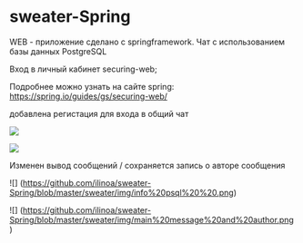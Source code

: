 # sweater-Spring

WEB - приложение сделано c springframework. Чат с использованием базы данных PostgreSQL

Вход в личный кабинет securing-web;

Подробнее можно узнать на сaйте spring: https://spring.io/guides/gs/securing-web/

добавлена регистация для входа в общий чат

![](https://github.com/ilinoa/sweater-Spring/blob/master/sweater/img/registration1%20.png)

![](https://github.com/ilinoa/sweater-Spring/blob/master/sweater/img/registration2%20.png)

Изменен вывод сообщений / сохраняется запись о авторе сообщения

![] (https://github.com/ilinoa/sweater-Spring/blob/master/sweater/img/info%20psql%20%20.png)

![] (https://github.com/ilinoa/sweater-Spring/blob/master/sweater/img/main%20message%20and%20author.png)

